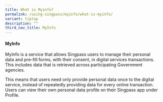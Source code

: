 ```yaml
---
title: What is Myinfo?
permalink: /using-singpass/myinfo/what-is-myinfo/
variant: tiptap
description: ""
third_nav_title: MyInfo
---
```

<h4>MyInfo</h4>
<p>MyInfo is a service that allows Singpass users to manage their personal
data and pre-fill forms, with their consent, in digital services transactions.
This includes data that is retrieved across participating Government agencies.</p>
<p>This means that users need only provide personal data once to the digital
service, instead of repeatedly providing data for every online transaction.
Users can view their own personal data profile on their Singpass app under
Profile.</p>